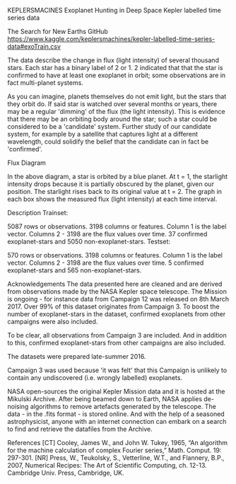 
KEPLERSMACINES
Exoplanet Hunting in Deep Space
Kepler labelled time series data

The Search for New Earths
GitHub
https://www.kaggle.com/keplersmachines/kepler-labelled-time-series-data#exoTrain.csv


The data describe the change in flux (light intensity) of several thousand stars. Each star has a binary label of 2 or 1. 2 indicated that that the star is confirmed to have at least one exoplanet in orbit; some observations are in fact multi-planet systems.

As you can imagine, planets themselves do not emit light, but the stars that they orbit do. If said star is watched over several months or years, there may be a regular 'dimming' of the flux (the light intensity). This is evidence that there may be an orbiting body around the star; such a star could be considered to be a 'candidate' system. Further study of our candidate system, for example by a satellite that captures light at a different wavelength, could solidify the belief that the candidate can in fact be 'confirmed'.

Flux Diagram

In the above diagram, a star is orbited by a blue planet. At t = 1, the starlight intensity drops because it is partially obscured by the planet, given our position. The starlight rises back to its original value at t = 2. The graph in each box shows the measured flux (light intensity) at each time interval.

Description
Trainset:

5087 rows or observations.
3198 columns or features.
Column 1 is the label vector. Columns 2 - 3198 are the flux values over time.
37 confirmed exoplanet-stars and 5050 non-exoplanet-stars.
Testset:

570 rows or observations.
3198 columns or features.
Column 1 is the label vector. Columns 2 - 3198 are the flux values over time.
5 confirmed exoplanet-stars and 565 non-exoplanet-stars.

Acknowledgements
The data presented here are cleaned and are derived from observations made by the NASA Kepler space telescope. The Mission is ongoing - for instance data from Campaign 12 was released on 8th March 2017. Over 99% of this dataset originates from Campaign 3. To boost the number of exoplanet-stars in the dataset, confirmed exoplanets from other campaigns were also included.

To be clear, all observations from Campaign 3 are included. And in addition to this, confirmed exoplanet-stars from other campaigns are also included.

The datasets were prepared late-summer 2016.

Campaign 3 was used because 'it was felt' that this Campaign is unlikely to contain any undiscovered (i.e. wrongly labelled) exoplanets.

NASA open-sources the original Kepler Mission data and it is hosted at the Mikulski Archive. After being beamed down to Earth, NASA applies de-noising algorithms to remove artefacts generated by the telescope. The data - in the .fits format - is stored online. And with the help of a seasoned astrophysicist, anyone with an internet connection can embark on a search to find and retrieve the datafiles from the Archive.

References
[CT]	Cooley, James W., and John W. Tukey, 1965, “An algorithm for the machine calculation of complex Fourier series,” Math. Comput. 19: 297-301.
[NR]	Press, W., Teukolsky, S., Vetterline, W.T., and Flannery, B.P., 2007, Numerical Recipes: The Art of Scientific Computing, ch. 12-13. Cambridge Univ. Press, Cambridge, UK.
